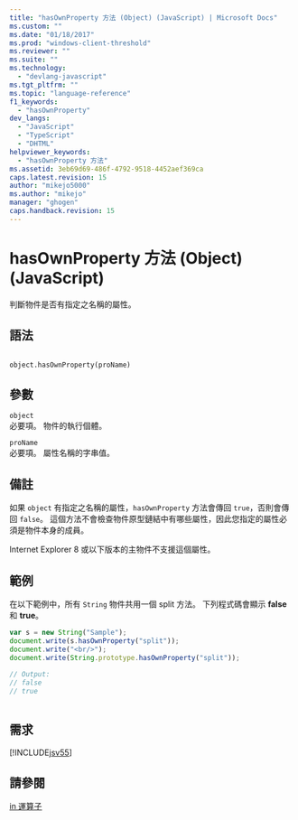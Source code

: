 ```yaml
---
title: "hasOwnProperty 方法 (Object) (JavaScript) | Microsoft Docs"
ms.custom: ""
ms.date: "01/18/2017"
ms.prod: "windows-client-threshold"
ms.reviewer: ""
ms.suite: ""
ms.technology: 
  - "devlang-javascript"
ms.tgt_pltfrm: ""
ms.topic: "language-reference"
f1_keywords: 
  - "hasOwnProperty"
dev_langs: 
  - "JavaScript"
  - "TypeScript"
  - "DHTML"
helpviewer_keywords: 
  - "hasOwnProperty 方法"
ms.assetid: 3eb69d69-486f-4792-9518-4452aef369ca
caps.latest.revision: 15
author: "mikejo5000"
ms.author: "mikejo"
manager: "ghogen"
caps.handback.revision: 15
---
```

# hasOwnProperty 方法 (Object) (JavaScript)
判斷物件是否有指定之名稱的屬性。  
  
## 語法  
  
```  
  
object.hasOwnProperty(proName)  
```  
  
## 參數  
 `object`  
 必要項。  物件的執行個體。  
  
 `proName`  
 必要項。  屬性名稱的字串值。  
  
## 備註  
 如果 `object` 有指定之名稱的屬性，`hasOwnProperty` 方法會傳回 `true`，否則會傳回 `false`。  這個方法不會檢查物件原型鏈結中有哪些屬性，因此您指定的屬性必須是物件本身的成員。  
  
 Internet Explorer 8 或以下版本的主物件不支援這個屬性。  
  
## 範例  
 在以下範例中，所有 `String` 物件共用一個 split 方法。  下列程式碼會顯示 **false** 和 **true**。  
  
```javascript  
var s = new String("Sample");  
document.write(s.hasOwnProperty("split"));  
document.write("<br/>");  
document.write(String.prototype.hasOwnProperty("split"));  
  
// Output:  
// false  
// true  
  
```  
  
## 需求  
 [!INCLUDE[jsv55](../../javascript/reference/includes/jsv55-md.md)]  
  
## 請參閱  
 [in 運算子](../../javascript/reference/in-operator-decrementjavascript.md)